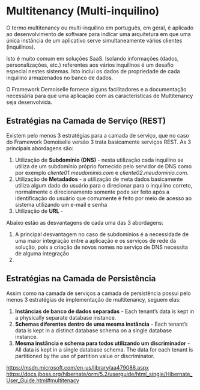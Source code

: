 # Multitenancy (Multi-inquilino)
O termo multitenancy ou multi-inquilino em português, em geral, é aplicado ao desenvolvimento de software para indicar uma arquitetura em que uma única instância de um aplicativo serve simultaneamente vários clientes (inquilinos). 

Isto é muito comum em soluções SaaS. Isolando informações (dados, personalizações, etc.) referentes aos vários inquilinos é um desafio especial nestes sistemas. Isto inclui os dados de propriedade de cada inquilino armazenados no banco de dados.

O Framework Demoiselle fornece alguns facilitadores e a documentação necessária para que uma aplicação com as caracteristicas de Multitenancy seja desenvolvida.

## Estratégias na Camada de Serviço (REST)
Existem pelo menos 3 estratégias para a camada de serviço, que no caso do Framework Demoiselle versão 3 trata basicamente serviços REST.
As 3 principais abordagens são:
1. Utilização de **Subdomínio (DNS)** - nesta utilização cada inquilino se utiliza de um subdomínio próprio fornecido pelo servidor de DNS como por exemplo *cliente01.meudominio.com* e *cliente02.meudominio.com*. 
2. Utilização de **Metadados** - a utilização de meta dados basicamente utiliza algum dado do usuário para o direcionar para o inquilino correto, normalmente o direcionamento somente pode ser feito após a identificação do usuário que comumente é feito por meio de acesso ao sistema utilizando um e-mail e senha
3. Utilização de **URL** - 

Abaixo estão as desvantagens de cada uma das 3 abordagens:
1. A principal desvantagem no caso de subdomínios é a necessidade de uma maior integração entre a aplicação e os serviços de rede da solução, pois a criação de novos nomes no serviço de DNS necessita de alguma integração
2. 

## Estratégias na Camada de Persistência
Assim como na camada de serviços a camada de persistência possui pelo menos 3 estratégias de implementação de multitenancy, seguem elas:
1. **Instâncias de banco de dados separadas** - Each tenant’s data is kept in a physically separate database instance.
2. **Schemas diferentes dentro de uma mesma instância** - Each tenant’s data is kept in a distinct database schema on a single database instance. 
3. **Mesma instância e schema para todos utilizando um discriminador** - All data is kept in a single database schema. The data for each tenant is partitioned by the use of partition value or discriminator. 

https://msdn.microsoft.com/en-us/library/aa479086.aspx
https://docs.jboss.org/hibernate/orm/5.2/userguide/html_single/Hibernate_User_Guide.html#multitenacy